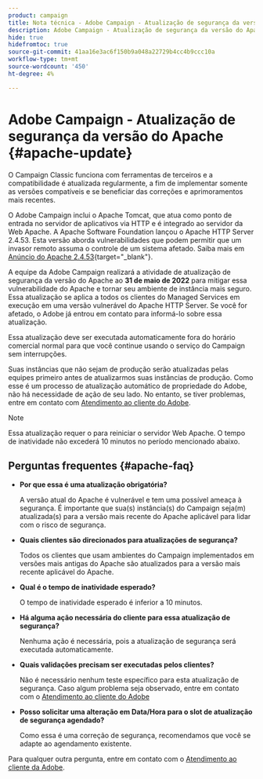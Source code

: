```yaml
---
product: campaign
title: Nota técnica - Adobe Campaign - Atualização de segurança da versão do Apache
description: Adobe Campaign - Atualização de segurança da versão do Apache
hide: true
hidefromtoc: true
source-git-commit: 41aa16e3ac6f150b9a048a22729b4cc4b9ccc10a
workflow-type: tm+mt
source-wordcount: '450'
ht-degree: 4%

---
```


# Adobe Campaign - Atualização de segurança da versão do Apache {#apache-update}

O Campaign Classic funciona com ferramentas de terceiros e a compatibilidade é atualizada regularmente, a fim de implementar somente as versões compatíveis e se beneficiar das correções e aprimoramentos mais recentes.

O Adobe Campaign inclui o Apache Tomcat, que atua como ponto de entrada no servidor de aplicativos via HTTP e é integrado ao servidor da Web Apache. A Apache Software Foundation lançou o Apache HTTP Server 2.4.53. Esta versão aborda vulnerabilidades que podem permitir que um invasor remoto assuma o controle de um sistema afetado. Saiba mais em [Anúncio do Apache 2.4.53](https://downloads.apache.org/httpd/Announcement2.4.html){target=&quot;_blank&quot;}.

A equipe da Adobe Campaign realizará a atividade de atualização de segurança da versão do Apache ao **31 de maio de 2022** para mitigar essa vulnerabilidade do Apache e tornar seu ambiente de instância mais seguro. Essa atualização se aplica a todos os clientes do Managed Services em execução em uma versão vulnerável do Apache HTTP Server. Se você for afetado, o Adobe já entrou em contato para informá-lo sobre essa atualização.

Essa atualização deve ser executada automaticamente fora do horário comercial normal para que você continue usando o serviço do Campaign sem interrupções.

Suas instâncias que não sejam de produção serão atualizadas pelas equipes primeiro antes de atualizarmos suas instâncias de produção. Como esse é um processo de atualização automático de propriedade do Adobe, não há necessidade de ação de seu lado. No entanto, se tiver problemas, entre em contato com [Atendimento ao cliente do Adobe](https://experienceleague.adobe.com/?support-solution=Campaign#support).


>[!NOTE]
>Essa atualização requer o para reiniciar o servidor Web Apache. O tempo de inatividade não excederá 10 minutos no período mencionado abaixo.

## Perguntas frequentes {#apache-faq}

* **Por que essa é uma atualização obrigatória?**

   A versão atual do Apache é vulnerável e tem uma possível ameaça à segurança. É importante que sua(s) instância(s) do Campaign seja(m) atualizada(s) para a versão mais recente do Apache aplicável para lidar com o risco de segurança.


* **Quais clientes são direcionados para atualizações de segurança?**

   Todos os clientes que usam ambientes do Campaign implementados em versões mais antigas do Apache são atualizados para a versão mais recente aplicável do Apache.

* **Qual é o tempo de inatividade esperado?**

   O tempo de inatividade esperado é inferior a 10 minutos.


* **Há alguma ação necessária do cliente para essa atualização de segurança?**

   Nenhuma ação é necessária, pois a atualização de segurança será executada automaticamente.


* **Quais validações precisam ser executadas pelos clientes?**

   Não é necessário nenhum teste específico para esta atualização de segurança. Caso algum problema seja observado, entre em contato com o [Atendimento ao cliente do Adobe](https://experienceleague.adobe.com/?support-solution=Campaign#support)


* **Posso solicitar uma alteração em Data/Hora para o slot de atualização de segurança agendado?**

   Como essa é uma correção de segurança, recomendamos que você se adapte ao agendamento existente.


Para qualquer outra pergunta, entre em contato com o [Atendimento ao cliente da Adobe](https://experienceleague.adobe.com/?support-solution=Campaign#support).
